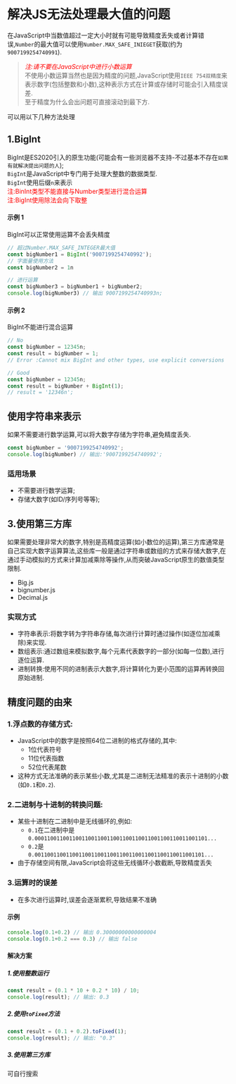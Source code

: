 # 解决JS无法处理最大值的问题
在JavaScript中当数值超过一定大小时就有可能导致精度丢失或者计算错误,`Number`的最大值可以使用`Number.MAX_SAFE_INIEGET`获取(约为`9007199254740991`).  
><font color=red>*注:请不要在JavaScript中进行小数运算*</font>  
不使用小数运算当然也是因为精度的问题,JavaScript使用`IEEE 754双精度`来表示数字(包括整数和小数),这种表示方式在计算或存储时可能会引入精度误差.   
至于精度为什么会出问题可直接滚动到最下方.

可以用以下几种方法处理
## 1.BigInt
BigInt是ES2020引入的原生功能(可能会有一些浏览器不支持-不过基本不存在`如果有就解决提出问题的人`);  
`BigInt`是JavaScript中专门用于处理大整数的数据类型.  
`BigInt`使用后缀`n`来表示  
<font color=red>注:BinInt类型不能直接与Number类型进行混合运算</font>  
<font color=red>注:BigInt使用除法会向下取整</font>

#### 示例 1
BigInt可以正常使用运算不会丢失精度
```js
// 超过Number.MAX_SAFE_INTEGER最大值
const bigNumber1 = BigInt('9007199254740992');
// 字面量使用方法
const bigNumber2 = 1n

// 进行运算
const bigNumber3 = bigNumber1 + bigNumber2;
console.log(bigNumber3) // 输出 9007199254740993n;
```
#### 示例 2
BigInt不能进行混合运算
```js
// No 
const bigNumber = 12345n;
const result = bigNumber = 1;
// Error :Cannot mix BigInt and other types, use explicit conversions

// Good
const bigNumber = 12345n;
const result = bigNumber + BigInt(1);
// result = '12346n';
```
## 使用字符串来表示
如果不需要进行数学运算,可以将大数字存储为字符串,避免精度丢失.
```js
const bigNumber = '9007199254740992';
console.log(bigNumber) // 输出:'9007199254740992';
```
### 适用场景
- 不需要进行数学运算;
- 存储大数字(如ID/序列号等等);

## 3.使用第三方库
如果需要处理非常大的数字,特别是高精度运算(如小数位的运算),第三方库通常是自己实现大数字运算算法,这些库一般是通过字符串或数组的方式来存储大数字,在通过手动模拟的方式来计算加减乘除等操作,从而突破JavaScript原生的数值类型限制.
- Big.js
- bignumber.js
- Decimal.js
### 实现方式
- 字符串表示:将数字转为字符串存储,每次进行计算时通过操作(如逐位加减乘除)来实现.
- 数组表示:通过数组来模拟数字,每个元素代表数字的一部分(如每一位数),进行逐位运算.
- 进制转换:使用不同的进制表示大数字,将计算转化为更小范围的运算再转换回原始进制.	

## 精度问题的由来
### 1.浮点数的存储方式:
- JavaScript中的数字是按照64位二进制的格式存储的,其中:
	- 1位代表符号
	- 11位代表指数
	- 52位代表尾数
- 这种方式无法准确的表示某些小数,尤其是二进制无法精准的表示十进制的小数(如`0.1`和`0.2`).
### 2.二进制与十进制的转换问题:
- 某些十进制在二进制中是无线循环的,例如:
	- `0.1`在二进制中是`0.0001100110011001100110011001100110011001100110011001101...`
	- `0.2`是`0.001100110011001100110011001100110011001100110011001101...`
- 由于存储空间有限,JavaScript会将这些无线循环小数截断,导致精度丢失
### 3.运算时的误差
- 在多次进行运算时,误差会逐渐累积,导致结果不准确
#### 示例
```js
console.log(0.1+0.2) // 输出 0.30000000000000004
console.log(0.1+0.2 === 0.3) // 输出 false
```
#### 解决方案
##### 1.使用整数运行
```js
const result = (0.1 * 10 + 0.2 * 10) / 10;
console.log(result); // 输出: 0.3
```
##### 2.使用`toFixed`方法
```js
const result = (0.1 + 0.2).toFixed(1);
console.log(result); // 输出: "0.3"
```
##### 3.使用第三方库
可自行搜索